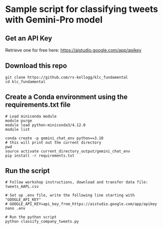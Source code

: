 # Sample script for classifying tweets with Gemini-Pro model

## Get an API Key
Retrieve one for free here: https://aistudio.google.com/app/apikey

## Download this repo
```
git clone https://github.com/rs-kellogg/klc_fundamental
cd klc_fundamental
```

## Create a Conda environment using the requirements.txt file
```
# Load miniconda module
module purge
module load python-miniconda3/4.12.0
module list

conda create -p gemini_chat_env python==3.10
# this will print out the current directory
pwd
source activate current_directory_output/gemini_chat_env
pip install -r requirements.txt
```

## Run the script
```
# Follow workshop instructions, download and transfer data file: tweets_AAPL.csv

# Set up .env file, write the following line starting with "GOOGLE_API_KEY"
# GOOGLE_API_KEY=api_key_from_https://aistudio.google.com/app/apikey
nano .env

# Run the python script
python classify_company_tweets.py
```
